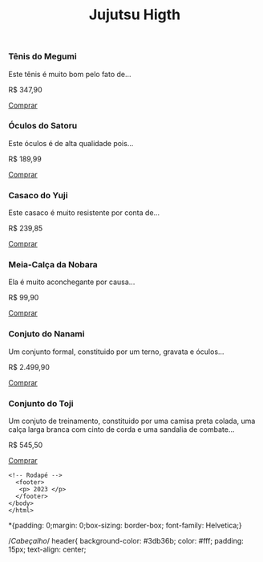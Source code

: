 <!DOCTYPE html>
<html lang="pt-br">
<head>
    <meta charset="UTF-8">
	<meta http-equiv="X-UA-Compatible" content="IE=edge">
	<meta name="viewport" content="width=device-width, initial-scale=1.0">
	<title>Jujutsu Higth</title>
	<link rel="stylesheet" href="style.css">
</head>
<body>
    <!-- Cabeçalho -->
	 <header>
	  <h1> Jujutsu Higth</h1>
	 </header>
	<!-- Grid de Produtos -->
	<main class="container">
	    <section class="products-container"
		    <div class="card"
			    <div class="product-image" id="img-1">
				    <h3>Tênis do Megumi</h3>
					<p> Este tênis é muito bom pelo fato de...</p>
					<p>
					    R$ 
					  <span class="bold">347,90</span>
					</p>
					<a href="#" class="btn">Comprar</a>
				</div>
			</div>
	<div class="card-2"
			    <div class="product-image" id="img-2">
				    <h3>Óculos do Satoru</h3>
					<p>Este óculos é de alta qualidade pois...</p>
					<p>
					    R$ 
					  <span class="bold">189,99</span>
					</p>
					<a href="#" class="btn">Comprar</a>
				</div>
			</div>
			<div class="card-3"
			    <div class="product-image" id="img-3">
				    <h3>Casaco do Yuji</h3>
					<p> Este casaco é muito resistente por conta de...</p>
					<p>
					    R$ 
					  <span class="bold">239,85</span>
					</p>
					<a href="#" class="btn">Comprar</a>
				</div>
			</div>
			<div class="card-4"
			    <div class="product-image" id="img-4">
				    <h3>Meia-Calça da Nobara</h3>
					<p> Ela é muito aconchegante por causa...</p>
					<p>
					    R$ 
					  <span class="bold">99,90</span>
					</p>
					<a href="#" class="btn">Comprar</a>
				</div>
			</div>
			<div class="card-5"
			    <div class="product-image" id="img-5">
				    <h3>Conjuto do Nanami</h3>
					<p> Um conjunto formal, constituido por um terno, gravata e óculos...</p>
					<p>
					    R$ 
					  <span class="bold">2.499,90</span>
					</p>
					<a href="#" class="btn">Comprar</a>
				</div>
			</div>
			<div class="card-6"
			    <div class="product-image" id="img-6">
				    <h3>Conjunto do Toji</h3>
					<p> Um conjuto de treinamento, constituido por uma camisa preta colada, uma calça larga branca com cinto de corda e uma sandalia de combate...</p>
					<p>
					    R$ 
					  <span class="bold">545,50</span>
					</p>
					<a href="#" class="btn">Comprar</a>
				</div>
			</div>
		</section>
	</main>

	<!-- Rodapé -->
	  <footer>
	   <p> 2023 </p>
	  </footer>
	</body>
	</html>
  
  *{padding: 0;margin: 0;box-sizing: border-box; font-family: Helvetica;}

/*Cabeçalho*/
header{
	background-color: #3db36b;
	color: #fff;
	padding: 15px;
	text-align: center;
